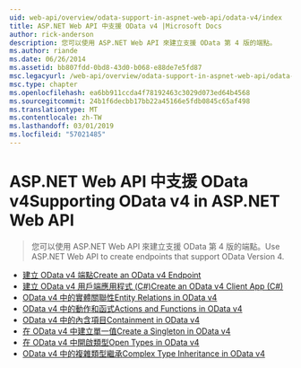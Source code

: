 ```yaml
---
uid: web-api/overview/odata-support-in-aspnet-web-api/odata-v4/index
title: ASP.NET Web API 中支援 OData v4 |Microsoft Docs
author: rick-anderson
description: 您可以使用 ASP.NET Web API 來建立支援 OData 第 4 版的端點。
ms.author: riande
ms.date: 06/26/2014
ms.assetid: bb807fdd-0bd8-43d0-b068-e88de7e5fd87
msc.legacyurl: /web-api/overview/odata-support-in-aspnet-web-api/odata-v4
msc.type: chapter
ms.openlocfilehash: ea6bb911ccda4f78192463c3029d073ed64b4568
ms.sourcegitcommit: 24b1f6decbb17bb22a45166e5fdb0845c65af498
ms.translationtype: MT
ms.contentlocale: zh-TW
ms.lasthandoff: 03/01/2019
ms.locfileid: "57021485"
---
```

<a name="supporting-odata-v4-in-aspnet-web-api"></a><span data-ttu-id="420d5-103">ASP.NET Web API 中支援 OData v4</span><span class="sxs-lookup"><span data-stu-id="420d5-103">Supporting OData v4 in ASP.NET Web API</span></span>
====================
> <span data-ttu-id="420d5-104">您可以使用 ASP.NET Web API 來建立支援 OData 第 4 版的端點。</span><span class="sxs-lookup"><span data-stu-id="420d5-104">Use ASP.NET Web API to create endpoints that support OData Version 4.</span></span>


- [<span data-ttu-id="420d5-105">建立 OData v4 端點</span><span class="sxs-lookup"><span data-stu-id="420d5-105">Create an OData v4 Endpoint</span></span>](create-an-odata-v4-endpoint.md)
- [<span data-ttu-id="420d5-106">建立 OData v4 用戶端應用程式 (C#)</span><span class="sxs-lookup"><span data-stu-id="420d5-106">Create an OData v4 Client App (C#)</span></span>](create-an-odata-v4-client-app.md)
- [<span data-ttu-id="420d5-107">OData v4 中的實體關聯性</span><span class="sxs-lookup"><span data-stu-id="420d5-107">Entity Relations in OData v4</span></span>](entity-relations-in-odata-v4.md)
- [<span data-ttu-id="420d5-108">OData v4 中的動作和函式</span><span class="sxs-lookup"><span data-stu-id="420d5-108">Actions and Functions in OData v4</span></span>](odata-actions-and-functions.md)
- [<span data-ttu-id="420d5-109">OData v4 中的內含項目</span><span class="sxs-lookup"><span data-stu-id="420d5-109">Containment in OData v4</span></span>](odata-containment-in-web-api-22.md)
- [<span data-ttu-id="420d5-110">在 OData v4 中建立單一值</span><span class="sxs-lookup"><span data-stu-id="420d5-110">Create a Singleton in OData v4</span></span>](using-a-singleton-in-an-odata-endpoint-in-web-api-22.md)
- [<span data-ttu-id="420d5-111">在 OData v4 中開啟類型</span><span class="sxs-lookup"><span data-stu-id="420d5-111">Open Types in OData v4</span></span>](use-open-types-in-odata-v4.md)
- [<span data-ttu-id="420d5-112">OData v4 中的複雜類型繼承</span><span class="sxs-lookup"><span data-stu-id="420d5-112">Complex Type Inheritance in OData v4</span></span>](complex-type-inheritance-in-odata-v4.md)
